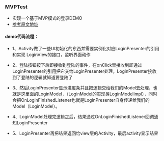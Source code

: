 ### MVPTest

* 实现一个基于MVP模式的登录DEMO
* [参考原文地址](http://www.jianshu.com/p/9d40b298eca9)

#### demo代码流程：

* 1、Activity做了一些UI初始化的东西并需要实例化对应LoginPresenter的引用和实现 LoginView的接口，监听界面动作

* 2、登陆按钮按下后即接收到登陆的事件，在onClick里接收到即通过LoginPresenter的引用把它交给LoginPresenter处理。LoginPresenter接收到了登陆的逻辑就知道要登陆了

* 3、然后LoginPresenter显示进度条并且把逻辑交给我们的Model去处理，也就是这里面的LoginModel，（LoginModel的实现类LoginModelImpl），同时会把OnLoginFinishedListener也就是LoginPresenter自身传递给我们的Model（LoginModel）。

* 4、LoginModel处理完逻辑之后，结果通过OnLoginFinishedListener回调通知LoginPresenter

* 5、LoginPresenter再把结果返回给view层的Activity，最后activity显示结果
